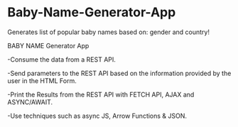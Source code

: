 # Baby-Name-Generator-App
Generates list of popular baby names based on: gender and country!

BABY NAME Generator App

-Consume the data from a REST API.

-Send parameters to the REST API based on the information provided by the user in the HTML Form.

-Print the Results from the REST API with FETCH API, AJAX and ASYNC/AWAIT.

-Use techniques such as async JS, Arrow Functions & JSON.

